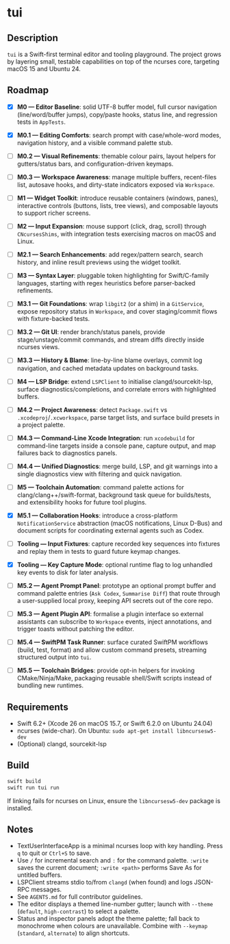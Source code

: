 # tui 

## Description

`tui` is a Swift-first terminal editor and tooling playground. The project grows by layering small, testable capabilities on top of the ncurses core, targeting macOS 15 and Ubuntu 24.

## Roadmap

- [x] **M0 — Editor Baseline**: solid UTF-8 buffer model, full cursor navigation (line/word/buffer jumps), copy/paste hooks, status line, and regression tests in `AppTests`.
- [x] **M0.1 — Editing Comforts**: search prompt with case/whole-word modes, navigation history, and a visible command palette stub.
- [ ] **M0.2 — Visual Refinements**: themable colour pairs, layout helpers for gutters/status bars, and configuration-driven keymaps.
- [ ] **M0.3 — Workspace Awareness**: manage multiple buffers, recent-files list, autosave hooks, and dirty-state indicators exposed via `Workspace`.
- [ ] **M1 — Widget Toolkit**: introduce reusable containers (windows, panes), interactive controls (buttons, lists, tree views), and composable layouts to support richer screens.
- [ ] **M2 — Input Expansion**: mouse support (click, drag, scroll) through `CNcursesShims`, with integration tests exercising macros on macOS and Linux.
- [ ] **M2.1 — Search Enhancements**: add regex/pattern search, search history, and inline result previews using the widget toolkit.
- [ ] **M3 — Syntax Layer**: pluggable token highlighting for Swift/C-family languages, starting with regex heuristics before parser-backed refinements.
- [ ] **M3.1 — Git Foundations**: wrap `libgit2` (or a shim) in a `GitService`, expose repository status in `Workspace`, and cover staging/commit flows with fixture-backed tests.
- [ ] **M3.2 — Git UI**: render branch/status panels, provide stage/unstage/commit commands, and stream diffs directly inside ncurses views.
- [ ] **M3.3 — History & Blame**: line-by-line blame overlays, commit log navigation, and cached metadata updates on background tasks.
- [ ] **M4 — LSP Bridge**: extend `LSPClient` to initialise clangd/sourcekit-lsp, surface diagnostics/completions, and correlate errors with highlighted buffers.
- [ ] **M4.2 — Project Awareness**: detect `Package.swift` vs `.xcodeproj`/`.xcworkspace`, parse target lists, and surface build presets in a project palette.
- [ ] **M4.3 — Command-Line Xcode Integration**: run `xcodebuild` for command-line targets inside a console pane, capture output, and map failures back to diagnostics panels.
- [ ] **M4.4 — Unified Diagnostics**: merge build, LSP, and git warnings into a single diagnostics view with filtering and quick navigation.
- [ ] **M5 — Toolchain Automation**: command palette actions for clang/clang++/swift-format, background task queue for builds/tests, and extensibility hooks for future tool plugins.
- [x] **M5.1 — Collaboration Hooks**: introduce a cross-platform `NotificationService` abstraction (macOS notifications, Linux D-Bus) and document scripts for coordinating external agents such as Codex.
- [ ] **Tooling — Input Fixtures**: capture recorded key sequences into fixtures and replay them in tests to guard future keymap changes.
- [x] **Tooling — Key Capture Mode**: optional runtime flag to log unhandled key events to disk for later analysis.
- [ ] **M5.2 — Agent Prompt Panel**: prototype an optional prompt buffer and command palette entries (`Ask Codex`, `Summarise Diff`) that route through a user-supplied local proxy, keeping API secrets out of the core repo.
- [ ] **M5.3 — Agent Plugin API**: formalise a plugin interface so external assistants can subscribe to `Workspace` events, inject annotations, and trigger toasts without patching the editor.
- [ ] **M5.4 — SwiftPM Task Runner**: surface curated SwiftPM workflows (build, test, format) and allow custom command presets, streaming structured output into `tui`.
- [ ] **M5.5 — Toolchain Bridges**: provide opt-in helpers for invoking CMake/Ninja/Make, packaging reusable shell/Swift scripts instead of bundling new runtimes.


## Requirements

- Swift 6.2+ (Xcode 26 on macOS 15.7, or Swift 6.2.0 on Ubuntu 24.04)
- ncurses (wide-char). On Ubuntu: `sudo apt-get install libncursesw5-dev`
- (Optional) clangd, sourcekit-lsp

## Build

```bash
swift build
swift run tui run
```

If linking fails for ncurses on Linux, ensure the `libncursesw5-dev` package is installed.

## Notes

- TextUserInterfaceApp is a minimal ncurses loop with key handling. Press `q` to quit or `Ctrl+S` to save.
- Use `/` for incremental search and `:` for the command palette. `:write` saves the current document; `:write <path>` performs Save As for untitled buffers.
- LSPClient streams stdio to/from `clangd` (when found) and logs JSON-RPC messages.
- See `AGENTS.md` for full contributor guidelines.
- The editor displays a themed line-number gutter; launch with `--theme` (`default`, `high-contrast`) to select a palette.
- Status and inspector panels adopt the theme palette; fall back to monochrome when colours are unavailable. Combine with `--keymap` (`standard`, `alternate`) to align shortcuts.
